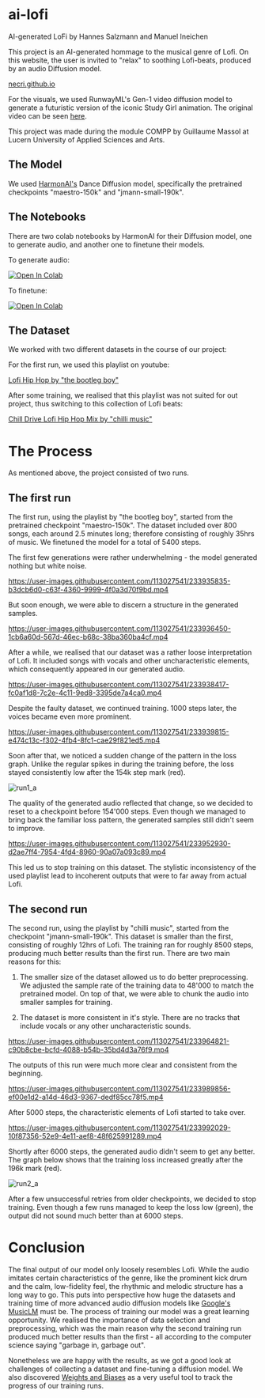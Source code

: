 # ai-lofi
AI-generated LoFi by Hannes Salzmann and Manuel Ineichen

This project is an AI-generated hommage to the musical genre of Lofi. On this website, the user is invited to "relax" to soothing Lofi-beats, produced by an audio Diffusion model.

[necri.github.io](https://necri.github.io/)

For the visuals, we used RunwayML's Gen-1 video diffusion model to generate a futuristic version of the iconic Study Girl animation. The original video can be seen [here](https://www.youtube.com/watch?v=jfKfPfyJRdk).

This project was made during the module COMPP by Guillaume Massol at Lucern University of Applied Sciences and Arts.

## The Model
We used [HarmonAI's](https://www.harmonai.org) Dance Diffusion model, specifically the pretrained checkpoints "maestro-150k" and "jmann-small-190k".

## The Notebooks
There are two colab notebooks by HarmonAI for their Diffusion model, one to generate audio, and another one to finetune their models.

To generate audio:

[![Open In Colab](https://colab.research.google.com/assets/colab-badge.svg)](https://colab.research.google.com/github/Harmonai-org/sample-generator/blob/main/Dance_Diffusion.ipynb)

To finetune:

[![Open In Colab](https://colab.research.google.com/assets/colab-badge.svg)](https://colab.research.google.com/github/Harmonai-org/sample-generator/blob/main/Finetune_Dance_Diffusion.ipynb)

## The Dataset
We worked with two different datasets in the course of our project:

For the first run, we used this playlist on youtube:

[Lofi Hip Hop by "the bootleg boy"](https://www.youtube.com/playlist?list=PLOzDu-MXXLliO9fBNZOQTBDddoA3FzZUo)

After some training, we realised that this playlist was not suited for out project, thus switching to this collection of Lofi beats:

[Chill Drive Lofi Hip Hop Mix by "chilli music" ](https://www.youtube.com/watch?v=nvwYWQ3Nt9g)

# The Process
As mentioned above, the project consisted of two runs.

## The first run
The first run, using the playlist by "the bootleg boy", started from the pretrained checkpoint "maestro-150k".
The dataset included over 800 songs, each around 2.5 minutes long; therefore consisting of roughly 35hrs of music.
We finetuned the model for a total of 5400 steps.

The first few generations were rather underwhelming - the model generated nothing but white noise.

https://user-images.githubusercontent.com/113027541/233935835-b3dcb6d0-c63f-4360-9999-4f0a3d70f9bd.mp4

But soon enough, we were able to discern a structure in the generated samples.

https://user-images.githubusercontent.com/113027541/233936450-1cb6a60d-567d-46ec-b68c-38ba360ba4cf.mp4

After a while, we realised that our dataset was a rather loose interpretation of Lofi. It included songs with vocals and other uncharacteristic elements, which consequently appeared in our generated audio.

https://user-images.githubusercontent.com/113027541/233938417-fc0af1d8-7c2e-4c11-9ed8-3395de7a4ca0.mp4

Despite the faulty dataset, we continued training. 1000 steps later, the voices became even more prominent.

https://user-images.githubusercontent.com/113027541/233939815-e474c13c-f302-4fb4-8fc1-cae29f821ed5.mp4

Soon after that, we noticed a sudden change of the pattern in the loss graph. Unlike the regular spikes in during the training before, the loss stayed consistently low after the 154k step mark (red).

![run1_a](https://user-images.githubusercontent.com/113027541/234811345-493e19d2-4561-40d8-8025-7dab1b921d69.png)

The quality of the generated audio reflected that change, so we decided to reset to a checkpoint before 154'000 steps. Even though we managed to bring back the familiar loss pattern, the generated samples still didn't seem to improve.

https://user-images.githubusercontent.com/113027541/233952930-d2ae7ff4-7954-4fd4-8960-90a07a093c89.mp4

This led us to stop training on this dataset. The stylistic inconsistency of the used playlist lead to incoherent outputs that were to far away from actual Lofi.


## The second run
The second run, using the playlist by "chilli music", started from the checkpoint "jmann-small-190k". This dataset is smaller than the first, consisting of roughly 12hrs of Lofi. The training ran for roughly 8500 steps, producing much better results than the first run. There are two main reasons for this:

1. The smaller size of the dataset allowed us to do better preprocessing. We adjusted the sample rate of the training data to 48'000 to match the pretrained model. On top of that, we were able to chunk the audio into smaller samples for training. 

2. The dataset is more consistent in it's style. There are no tracks that include vocals or any other uncharacteristic sounds.

https://user-images.githubusercontent.com/113027541/233964821-c90b8cbe-bcfd-4088-b54b-35bd4d3a76f9.mp4

The outputs of this run were much more clear and consistent from the beginning.

https://user-images.githubusercontent.com/113027541/233989856-ef00e1d2-a14d-46d3-9367-dedf85cc78f5.mp4

After 5000 steps, the characteristic elements of Lofi started to take over.

https://user-images.githubusercontent.com/113027541/233992029-10f87356-52e9-4e11-aef8-48f625991289.mp4

Shortly after 6000 steps, the generated audio didn't seem to get any better. The graph below shows that the training loss increased greatly after the 196k mark (red).

![run2_a](https://user-images.githubusercontent.com/113027541/233996955-dc236b99-f0fc-4048-ba79-e4d3a56fa9c0.png)

After a few unsuccessful retries from older checkpoints, we decided to stop training. Even though a few runs managed to keep the loss low (green), the output did not sound much better than at 6000 steps.

# Conclusion

The final output of our model only loosely resembles Lofi. While the audio imitates certain characteristics of the genre, like the prominent kick drum and the calm, low-fidelity feel, the rhythmic and melodic structure has a long way to go. This puts into perspective how huge the datasets and training time of more advanced audio diffusion models like [Google's MusicLM](https://google-research.github.io/seanet/musiclm/examples/) must be. The process of training our model was a great learning opportunity. We realised the importance of data selection and preprocessing, which was the main reason why the second training run produced much better results than the first - all according to the computer science saying "garbage in, garbage out".

Nonetheless we are happy with the results, as we got a good look at challenges of collecting a dataset and fine-tuning a diffusion model. We also discovered [Weights and Biases](https://wandb.ai/) as a very useful tool to track the progress of our training runs. 

